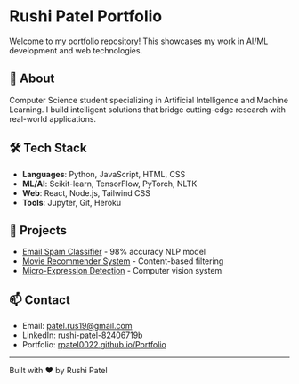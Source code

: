 # Rushi Patel Portfolio

Welcome to my portfolio repository! This showcases my work in AI/ML development and web technologies.

## 🚀 About

Computer Science student specializing in Artificial Intelligence and Machine Learning. I build intelligent solutions that bridge cutting-edge research with real-world applications.

## 🛠️ Tech Stack

- **Languages**: Python, JavaScript, HTML, CSS
- **ML/AI**: Scikit-learn, TensorFlow, PyTorch, NLTK
- **Web**: React, Node.js, Tailwind CSS
- **Tools**: Jupyter, Git, Heroku

## 📁 Projects

- [Email Spam Classifier](https://github.com/rpatel0022/Email-Spam-Classifier) - 98% accuracy NLP model
- [Movie Recommender System](https://github.com/rpatel0022/Movie-Recommender-System) - Content-based filtering
- [Micro-Expression Detection](https://github.com/rpatel0022/micro-expression-detection) - Computer vision system

## 📫 Contact

- Email: patel.rus19@gmail.com
- LinkedIn: [rushi-patel-82406719b](https://www.linkedin.com/in/rushi-patel-82406719b/)
- Portfolio: [rpatel0022.github.io/Portfolio](https://rpatel0022.github.io/Portfolio/)

---

Built with ❤️ by Rushi Patel
